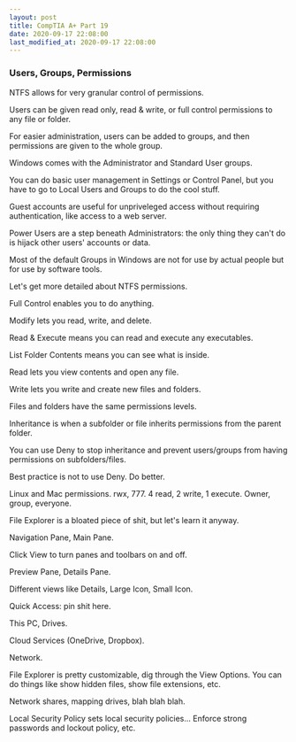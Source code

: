 ```yaml
---
layout: post
title: CompTIA A+ Part 19
date: 2020-09-17 22:08:00
last_modified_at: 2020-09-17 22:08:00
---
```


### Users, Groups, Permissions

NTFS allows for very granular control of permissions.

Users can be given read only, read & write, or full control permissions to any file or folder.

For easier administration, users can be added to groups, and then permissions are given to the whole group.

Windows comes with the Administrator and Standard User groups.

You can do basic user management in Settings or Control Panel, but you have to go to Local Users and Groups to do the cool stuff.

Guest accounts are useful for unpriveleged access without requiring authentication, like access to a web server.

Power Users are a step beneath Administrators: the only thing they can't do is hijack other users' accounts or data.

Most of the default Groups in Windows are not for use by actual people but for use by software tools.

Let's get more detailed about NTFS permissions.

Full Control enables you to do anything.

Modify lets you read, write, and delete.

Read & Execute means you can read and execute any executables.

List Folder Contents means you can see what is inside.

Read lets you view contents and open any file.

Write lets you write and create new files and folders.

Files and folders have the same permissions levels.

Inheritance is when a subfolder or file inherits permissions from the parent folder.

You can use Deny to stop inheritance and prevent users/groups from having permissions on subfolders/files.

Best practice is not to use Deny. Do better.

Linux and Mac permissions. rwx, 777. 4 read, 2 write, 1 execute. Owner, group, everyone.

File Explorer is a bloated piece of shit, but let's learn it anyway.

Navigation Pane, Main Pane.

Click View to turn panes and toolbars on and off.

Preview Pane, Details Pane.

Different views like Details, Large Icon, Small Icon.

Quick Access: pin shit here.

This PC, Drives.

Cloud Services (OneDrive, Dropbox).

Network.

File Explorer is pretty customizable, dig through the View Options. You can do things like show hidden files, show file extensions, etc.

Network shares, mapping drives, blah blah blah.

Local Security Policy sets local security policies... Enforce strong passwords and lockout policy, etc.
